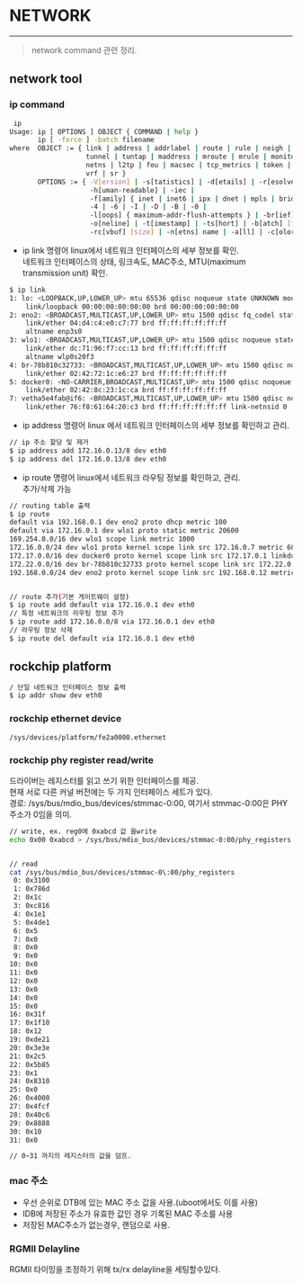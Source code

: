 # NETWORK

-----

> network command 관련 정리.

## network tool

### ip command

```bash
 ip
Usage: ip [ OPTIONS ] OBJECT { COMMAND | help }
       ip [ -force ] -batch filename
where  OBJECT := { link | address | addrlabel | route | rule | neigh | ntable |
                   tunnel | tuntap | maddress | mroute | mrule | monitor | xfrm |
                   netns | l2tp | fou | macsec | tcp_metrics | token | netconf | ila |
                   vrf | sr }
       OPTIONS := { -V[ersion] | -s[tatistics] | -d[etails] | -r[esolve] |
                    -h[uman-readable] | -iec |
                    -f[amily] { inet | inet6 | ipx | dnet | mpls | bridge | link } |
                    -4 | -6 | -I | -D | -B | -0 |
                    -l[oops] { maximum-addr-flush-attempts } | -br[ief] |
                    -o[neline] | -t[imestamp] | -ts[hort] | -b[atch] [filename] |
                    -rc[vbuf] [size] | -n[etns] name | -a[ll] | -c[olor]}

```

 - ip link 명령어
 linux에서 네트워크 인터페이스의 세부 정보를 확인.   
 네트워크 인터페이스의 상태, 링크속도, MAC주소, MTU(maximum transmission unit) 확인. 


```bash
$ ip link
1: lo: <LOOPBACK,UP,LOWER_UP> mtu 65536 qdisc noqueue state UNKNOWN mode DEFAULT group default qlen 1000
    link/loopback 00:00:00:00:00:00 brd 00:00:00:00:00:00
2: eno2: <BROADCAST,MULTICAST,UP,LOWER_UP> mtu 1500 qdisc fq_codel state UP mode DEFAULT group default qlen 1000
    link/ether 04:d4:c4:e0:c7:77 brd ff:ff:ff:ff:ff:ff
    altname enp3s0
3: wlo1: <BROADCAST,MULTICAST,UP,LOWER_UP> mtu 1500 qdisc noqueue state UP mode DORMANT group default qlen 1000
    link/ether dc:71:96:f7:cc:13 brd ff:ff:ff:ff:ff:ff
    altname wlp0s20f3
4: br-78b810c32733: <BROADCAST,MULTICAST,UP,LOWER_UP> mtu 1500 qdisc noqueue state UP mode DEFAULT group default
    link/ether 02:42:72:1c:e6:27 brd ff:ff:ff:ff:ff:ff
5: docker0: <NO-CARRIER,BROADCAST,MULTICAST,UP> mtu 1500 qdisc noqueue state DOWN mode DEFAULT group default
    link/ether 02:42:8c:23:1c:ca brd ff:ff:ff:ff:ff:ff
7: vetha5e4fab@if6: <BROADCAST,MULTICAST,UP,LOWER_UP> mtu 1500 qdisc noqueue master br-78b810c32733 state UP mode DEFAULT group default
    link/ether 76:f8:61:64:20:c3 brd ff:ff:ff:ff:ff:ff link-netnsid 0

```

 - ip address 명령어
 linux 에서 네트워크 인터페이스의 세부 정보를 확인하고 관리.  

```bash
// ip 주소 할당 및 제거 
$ ip address add 172.16.0.13/8 dev eth0
$ ip address del 172.16.0.13/8 dev eth0

```


 - ip route 명령어 
 linux에서 네트워크 라우팅 정보를 확인하고, 관리.   
 추가/삭제 가능  
```bash
// routing table 출력
$ ip route
default via 192.168.0.1 dev eno2 proto dhcp metric 100
default via 172.16.0.1 dev wlo1 proto static metric 20600
169.254.0.0/16 dev wlo1 scope link metric 1000
172.16.0.0/24 dev wlo1 proto kernel scope link src 172.16.0.7 metric 600
172.17.0.0/16 dev docker0 proto kernel scope link src 172.17.0.1 linkdown
172.22.0.0/16 dev br-78b810c32733 proto kernel scope link src 172.22.0.1
192.168.0.0/24 dev eno2 proto kernel scope link src 192.168.0.12 metric 100


// route 추가(기본 게이트웨이 설정)
$ ip route add default via 172.16.0.1 dev eth0
// 특정 네트워크의 라우팅 정보 추가
$ ip route add 172.16.0.0/8 via 172.16.0.1 dev eth0
// 라우팅 정보 삭제
$ ip route del default via 172.16.0.1 dev eth0
```



## rockchip platform

```bash
/ 단일 네트워크 인터페이스 정보 출력
$ ip addr show dev eth0

```

### rockchip ethernet device


```basg
/sys/devices/platform/fe2a0000.ethernet
```


###  rockchip phy register read/write

 드라이버는 레지스터를 읽고 쓰기 위한 인터페이스를 제공.  
 현재 서로 다른 커널 버전에는 두 가지 인터페이스 세트가 있다.  
 경로: /sys/bus/mdio_bus/devices/stmmac-0:00, 여기서 stmmac-0:00은 PHY 주소가 0임을 의미.

```bash
// write, ex. reg0에 0xabcd 값 을write
echo 0x00 0xabcd > /sys/bus/mdio_bus/devices/stmmac-0:00/phy_registers


// read
cat /sys/bus/mdio_bus/devices/stmmac-0\:00/phy_registers                                                                                                     <
 0: 0x3100
 1: 0x786d
 2: 0x1c
 3: 0xc816
 4: 0x1e1
 5: 0x4de1
 6: 0x5
 7: 0x0
 8: 0x0
 9: 0x0
10: 0x0
11: 0x0
12: 0x0
13: 0x0
14: 0x0
15: 0x0
16: 0x31f
17: 0x1f10
18: 0x12
19: 0xde21
20: 0x3e3e
21: 0x2c5
22: 0x5b85
23: 0x1
24: 0x8310
25: 0x0
26: 0x4000
27: 0x4fcf
28: 0x40c6
29: 0x8888
30: 0x10
31: 0x0

// 0~31 까지의 레지스터의 값을 덤프.

```



### mac 주소
 
  - 우선 순위로 DTB에 있는 MAC 주소 값을 사용.(uboot에서도 이를 사용)  
  - IDB에 저장된 주소가 유효한 값인 경우 기록된 MAC 주소를 사용  
  - 저장된 MAC주소가 없는경우, 랜덤으로 사용.

### RGMII Delayline
 RGMII 타이밍을 조정하기 위해 tx/rx delayline을 세팅할수있다. 
